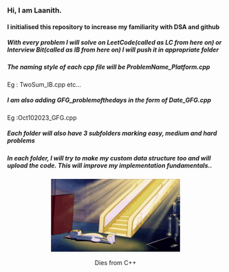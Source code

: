 ### Hi, I am Laanith.

#### I initialised this repository to increase my familiarity with DSA and github



##### With every problem I will solve on LeetCode(called as LC from here on) or Interview Bit(called as IB from here on) I will push it in appropriate folder

##### The naming style of each cpp file will be ProblemName_Platform.cpp
Eg : TwoSum_IB.cpp etc...


##### I am also adding GFG_problemofthedays in the form of Date_GFG.cpp
Eg :Oct102023_GFG.cpp

##### Each folder will also have 3 subfolders marking easy, medium and hard problems 

##### In each folder, I will try to make my custom data structure too and will upload the code. This will improve my implementation fundamentals..


<p align="center">
<img width="300" src="./tom_dead.gif"></img>
<p align="center">Dies from C++</p>
</p>






